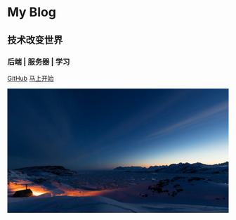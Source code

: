 # My Blog
## 技术改变世界
### 后端 | 服务器 | 学习



[<i class="iconfont icon-github"></i> GitHub](https://github.com/806373995/doc)
[马上开始 <i class="iconfont icon-down"></i>](#main)

<!-- background image -->
![](/_media/v2-f672a345fd1382a1c2954741ccd5a75d_r.jpg)

